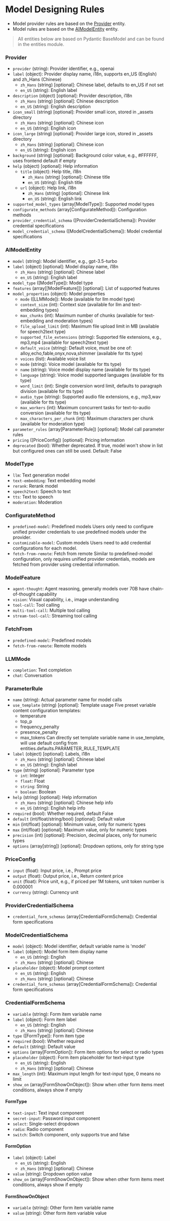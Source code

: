 # Model Designing Rules

* Model provider rules are based on the [Provider](model-designing-rules.md#provider) entity.
* Model rules are based on the [AIModelEntity](model-designing-rules.md#provider) entity.

> All entities below are based on Pydantic BaseModel and can be found in the entities module.

### **Provider**

* `provider` (string): Provider identifier, e.g., openai
* `label` (object): Provider display name, i18n, supports en\_US (English) and zh\_Hans (Chinese)
  * `zh_Hans` (string) \[optional]: Chinese label, defaults to en\_US if not set
  * `en_US` (string): English label
* `description` (object) \[optional]: Provider description, i18n
  * `zh_Hans` (string) \[optional]: Chinese description
  * `en_US` (string): English description
* `icon_small` (string) \[optional]: Provider small icon, stored in \_assets directory
  * `zh_Hans` (string) \[optional]: Chinese icon
  * `en_US` (string): English icon
* `icon_large` (string) \[optional]: Provider large icon, stored in \_assets directory
  * `zh_Hans` (string) \[optional]: Chinese icon
  * `en_US` (string): English icon
* `background` (string) \[optional]: Background color value, e.g., #FFFFFF, uses frontend default if empty
* `help` (object) \[optional]: Help information
  * `title` (object): Help title, i18n
    * `zh_Hans` (string) \[optional]: Chinese title
    * `en_US` (string): English title
  * `url` (object): Help link, i18n
    * `zh_Hans` (string) \[optional]: Chinese link
    * `en_US` (string): English link
* `supported_model_types` (array\[ModelType]): Supported model types
* `configurate_methods` (array\[ConfigurateMethod]): Configuration methods
* `provider_credential_schema` (\[ProviderCredentialSchema]): Provider credential specifications
* `model_credential_schema` (\[ModelCredentialSchema]): Model credential specifications

### **AIModelEntity**

* `model` (string): Model identifier, e.g., gpt-3.5-turbo
* `label` (object) \[optional]: Model display name, i18n
  * `zh_Hans` (string) \[optional]: Chinese label
  * `en_US` (string): English label
* `model_type` (\[ModelType]): Model type
* `features` (array\[\[ModelFeature]]) \[optional]: List of supported features
* `model_properties` (object): Model properties
  * `mode` (\[LLMMode]): Mode (available for llm model type)
  * `context_size` (int): Context size (available for llm and text-embedding types)
  * `max_chunks` (int): Maximum number of chunks (available for text-embedding and moderation types)
  * `file_upload_limit` (int): Maximum file upload limit in MB (available for speech2text type)
  * `supported_file_extensions` (string): Supported file extensions, e.g., mp3,mp4 (available for speech2text type)
  * `default_voice` (string): Default voice, must be one of: alloy,echo,fable,onyx,nova,shimmer (available for tts type)
  * `voices` (list): Available voice list
  * `mode` (string): Voice model (available for tts type)
  * `name` (string): Voice model display name (available for tts type)
  * `language` (string): Voice model supported languages (available for tts type)
  * `word_limit` (int): Single conversion word limit, defaults to paragraph division (available for tts type)
  * `audio_type` (string): Supported audio file extensions, e.g., mp3,wav (available for tts type)
  * `max_workers` (int): Maximum concurrent tasks for text-to-audio conversion (available for tts type)
  * `max_characters_per_chunk` (int): Maximum characters per chunk (available for moderation type)
* `parameter_rules` (array\[ParameterRule]) \[optional]: Model call parameter rules
* `pricing` (\[PriceConfig]) \[optional]: Pricing information
* `deprecated` (bool): Whether deprecated. If true, model won't show in list but configured ones can still be used. Default: False

### **ModelType**

* `llm`: Text generation model
* `text-embedding`: Text embedding model
* `rerank`: Rerank model
* `speech2text`: Speech to text
* `tts`: Text to speech
* `moderation`: Moderation

### **ConfigurateMethod**

* `predefined-model`: Predefined models Users only need to configure unified provider credentials to use predefined models under the provider.
* `customizable-model`: Custom models Users need to add credential configurations for each model.
* `fetch-from-remote`: Fetch from remote Similar to predefined-model configuration, only requires unified provider credentials, models are fetched from provider using credential information.

### **ModelFeature**

* `agent-thought`: Agent reasoning, generally models over 70B have chain-of-thought capability
* `vision`: Visual capability, i.e., image understanding
* `tool-call`: Tool calling
* `multi-tool-call`: Multiple tool calling
* `stream-tool-call`: Streaming tool calling

### **FetchFrom**

* `predefined-model`: Predefined models
* `fetch-from-remote`: Remote models

### **LLMMode**

* `completion`: Text completion
* `chat`: Conversation

### **ParameterRule**

* `name` (string): Actual parameter name for model calls
* `use_template` (string) \[optional]: Template usage Five preset variable content configuration templates:
  * temperature
  * top\_p
  * frequency\_penalty
  * presence\_penalty
  * max\_tokens Can directly set template variable name in use\_template, will use default config from entities.defaults.PARAMETER\_RULE\_TEMPLATE
* `label` (object) \[optional]: Labels, i18n
  * `zh_Hans` (string) \[optional]: Chinese label
  * `en_US` (string): English label
* `type` (string) \[optional]: Parameter type
  * `int`: Integer
  * `float`: Float
  * `string`: String
  * `boolean`: Boolean
* `help` (string) \[optional]: Help information
  * `zh_Hans` (string) \[optional]: Chinese help info
  * `en_US` (string): English help info
* `required` (bool): Whether required, default False
* `default` (int/float/string/bool) \[optional]: Default value
* `min` (int/float) \[optional]: Minimum value, only for numeric types
* `max` (int/float) \[optional]: Maximum value, only for numeric types
* `precision` (int) \[optional]: Precision, decimal places, only for numeric types
* `options` (array\[string]) \[optional]: Dropdown options, only for string type

### **PriceConfig**

* `input` (float): Input price, i.e., Prompt price
* `output` (float): Output price, i.e., Return content price
* `unit` (float): Price unit, e.g., if priced per 1M tokens, unit token number is 0.000001
* `currency` (string): Currency unit

### **ProviderCredentialSchema**

* `credential_form_schemas` (array\[CredentialFormSchema]): Credential form specifications

### **ModelCredentialSchema**

* `model` (object): Model identifier, default variable name is 'model'
* `label` (object): Model form item display name
  * `en_US` (string): English
  * `zh_Hans` (string) \[optional]: Chinese
* `placeholder` (object): Model prompt content
  * `en_US` (string): English
  * `zh_Hans` (string) \[optional]: Chinese
* `credential_form_schemas` (array\[CredentialFormSchema]): Credential form specifications

### **CredentialFormSchema**

* `variable` (string): Form item variable name
* `label` (object): Form item label
  * `en_US` (string): English
  * `zh_Hans` (string) \[optional]: Chinese
* `type` (\[FormType]): Form item type
* `required` (bool): Whether required
* `default` (string): Default value
* `options` (array\[FormOption]): Form item options for select or radio types
* `placeholder` (object): Form item placeholder for text-input type
  * `en_US` (string): English
  * `zh_Hans` (string) \[optional]: Chinese
* `max_length` (int): Maximum input length for text-input type, 0 means no limit
* `show_on` (array\[FormShowOnObject]): Show when other form items meet conditions, always show if empty

#### **FormType**

* `text-input`: Text input component
* `secret-input`: Password input component
* `select`: Single-select dropdown
* `radio`: Radio component
* `switch`: Switch component, only supports true and false

#### **FormOption**

* `label` (object): Label
  * `en_US` (string): English
  * `zh_Hans` (string) \[optional]: Chinese
* `value` (string): Dropdown option value
* `show_on` (array\[FormShowOnObject]): Show when other form items meet conditions, always show if empty

#### **FormShowOnObject**

* `variable` (string): Other form item variable name
* `value` (string): Other form item variable value

